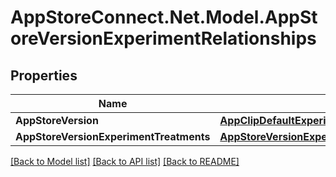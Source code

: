 # AppStoreConnect.Net.Model.AppStoreVersionExperimentRelationships

## Properties

Name | Type | Description | Notes
------------ | ------------- | ------------- | -------------
**AppStoreVersion** | [**AppClipDefaultExperienceRelationshipsReleaseWithAppStoreVersion**](AppClipDefaultExperienceRelationshipsReleaseWithAppStoreVersion.md) |  | [optional] 
**AppStoreVersionExperimentTreatments** | [**AppStoreVersionExperimentRelationshipsAppStoreVersionExperimentTreatments**](AppStoreVersionExperimentRelationshipsAppStoreVersionExperimentTreatments.md) |  | [optional] 

[[Back to Model list]](../README.md#documentation-for-models) [[Back to API list]](../README.md#documentation-for-api-endpoints) [[Back to README]](../README.md)

